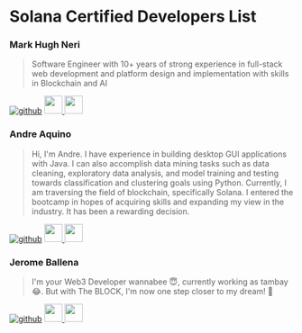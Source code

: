 # Solana Certified Developers List

### Mark Hugh Neri
> Software Engineer with 10+ years of strong experience in full-stack web development and platform design and implementation with skills in Blockchain and AI

[![github](https://github.com/kimerran.png?size=32)](https://www.github.com/kimerran)
<a target="_blank" href="https://twitter.com/k1merran">
  <img src="https://raw.githubusercontent.com/dheereshagrwal/colored-icons/master/svg/twitter-rounded-square.svg" height="32" />
</a>
<a target="_blank" href="https://www.linkedin.com/in/markhughneri">
  <img src="https://raw.githubusercontent.com/dheereshagrwal/colored-icons/master/svg/linkedin.svg" height="32" />
</a>

### Andre Aquino
> Hi, I'm Andre. I have experience in building desktop GUI applications with Java. I can also accomplish data mining tasks such as data cleaning, exploratory data analysis, and model training and testing towards classification and clustering goals using Python. Currently, I am traversing the field of blockchain, specifically Solana. I entered the bootcamp in hopes of acquiring skills and expanding my view in the industry. It has been a rewarding decision.

[![github](https://github.com/killadrex.png?size=32)](https://www.github.com/killadrex)
<a target="_blank" href="https://twitter.com/AndreAquino2414">
  <img src="https://raw.githubusercontent.com/dheereshagrwal/colored-icons/master/svg/twitter-rounded-square.svg" height="32" />
</a>
<a target="_blank" href="https://www.linkedin.com/in/andre-aquino-110954219">
  <img src="https://raw.githubusercontent.com/dheereshagrwal/colored-icons/master/svg/linkedin.svg" height="32" />
</a>

### Jerome Ballena
> I'm your Web3 Developer wannabee 😇, currently working as tambay😂. But with The BLOCK, I'm now one step closer to my dream! 💪 

[![github](https://github.com/daoistcoder.png?size=32)](https://www.github.com/daoistcoder)
<a target="_blank" href="https://twitter.com/daoist_sol">
  <img src="https://raw.githubusercontent.com/dheereshagrwal/colored-icons/master/svg/twitter-rounded-square.svg" height="32" />
</a>
<a target="_blank" href="https://www.linkedin.com/in/jerome-ballena-b8807a170/">
  <img src="https://raw.githubusercontent.com/dheereshagrwal/colored-icons/master/svg/linkedin.svg" height="32" />
</a>